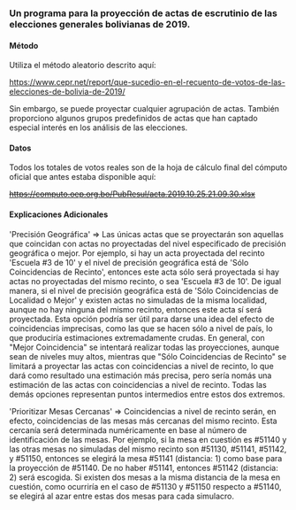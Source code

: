 <h3>Un programa para la proyección de actas de escrutinio de las elecciones generales bolivianas de 2019.</h3>

<h4>Método</h4>

Utiliza el método aleatorio descrito aquí:

https://www.cepr.net/report/que-sucedio-en-el-recuento-de-votos-de-las-elecciones-de-bolivia-de-2019/

Sin embargo, se puede proyectar cualquier agrupación de actas. También proporciono algunos grupos predefinidos de actas que han captado especial interés en los análisis de las elecciones.

<h4>Datos</h4>

Todos los totales de votos reales son de la hoja de cálculo final del cómputo oficial que antes estaba disponible aquí:

<s>https://computo.oep.org.bo/PubResul/acta.2019.10.25.21.09.30.xlsx</s>

<h4>Explicaciones Adicionales</h4>

'Precisión Geográfica' => Las únicas actas que se proyectarán son aquellas que coincidan con actas no proyectadas del nivel especificado de precisión geográfica o mejor. Por ejemplo, si hay un acta proyectada del recinto 'Escuela #3 de 10' y el nivel de precisión geográfica está de 'Sólo Coincidencias de Recinto', entonces este acta sólo será proyectada si hay actas no proyectadas del mismo recinto, o sea 'Escuela #3 de 10'. De igual manera, si el nivel de precisión geográfica está de 'Sólo Coincidencias de Localidad o Mejor' y existen actas no simuladas de la misma localidad, aunque no hay ninguna del mismo recinto, entonces este acta sí será proyectada. Esta opción podría ser útil para darse una idea del efecto de coincidencias imprecisas, como las que se hacen sólo a nivel de país, lo que produciría estimaciones extremadamente crudas. En general, con "Mejor Coincidencia" se intentará realizar todas las proyecciones, aunque sean de niveles muy altos, mientras que "Sólo Coincidencias de Recinto" se limitará a proyectar las actas con coincidencias a nivel de recinto, lo que dará como resultado una estimación más precisa, pero sería nomás una estimación de las actas con coincidencias a nivel de recinto. Todas las demás opciones representan puntos intermedios entre estos dos extremos.

'Prioritizar Mesas Cercanas' => Coincidencias a nivel de recinto serán, en efecto, coincidencias de las mesas más cercanas del mismo recinto. Esta cercanía será determinada numéricamente en base al número de identificación de las mesas. Por ejemplo, si la mesa en cuestión es #51140 y las otras mesas no simuladas del mismo recinto son #51130, #51141, #51142, y #51150, entonces se elegirá la mesa #51141 (distancia: 1) como base para la proyección de #51140. De no haber #51141, entonces #51142 (distancia: 2) será escogida. Si existen dos mesas a la misma distancia de la mesa en cuestión, como ocurriría en el caso de #51130 y #51150 respecto a #51140, se elegirá al azar entre estas dos mesas para cada simulacro.
